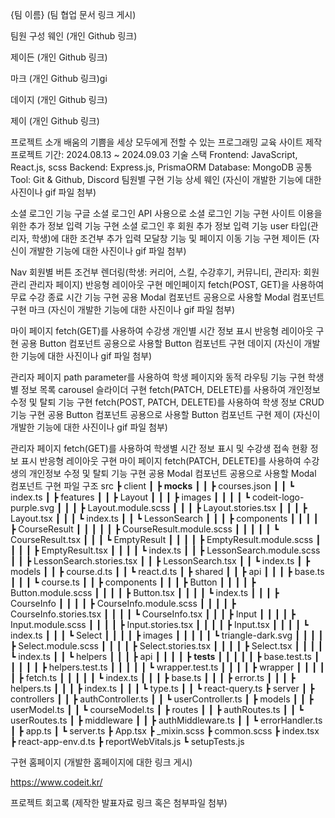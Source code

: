 {팀 이름}
(팀 협업 문서 링크 게시)

팀원 구성
웨인 (개인 Github 링크)

제이든 (개인 Github 링크)

마크 (개인 Github 링크)gi

데이지 (개인 Github 링크)

제이 (개인 Github 링크)

프로젝트 소개
배움의 기쁨을 세상 모두에게 전할 수 있는 프로그래밍 교육 사이트 제작
프로젝트 기간: 2024.08.13 ~ 2024.09.03
기술 스택
Frontend: JavaScript, React.js, scss
Backend: Express.js, PrismaORM
Database: MongoDB
공통 Tool: Git & Github, Discord
팀원별 구현 기능 상세
웨인
(자신이 개발한 기능에 대한 사진이나 gif 파일 첨부)

소셜 로그인 기능
구글 소셜 로그인 API 사용으로 소셜 로그인 기능 구현
사이트 이용을 위한 추가 정보 입력 기능 구현
소셜 로그인 후 회원 추가 정보 입력 기능
user 타입(관리자, 학생)에 대한 조건부 추가 입력 모달창 기능 및 페이지 이동 기능 구현
제이든
(자신이 개발한 기능에 대한 사진이나 gif 파일 첨부)

Nav
회원별 버튼 조건부 렌더링(학생: 커리어, 스킬, 수강후기, 커뮤니티, 관리자: 회원 관리 관리자 페이지)
반응형 레이아웃 구현
메인페이지
fetch(POST, GET)을 사용하여 무료 수강 종료 시간 기능 구현
공용 Modal 컴포넌트
공용으로 사용할 Modal 컴포넌트 구현
마크
(자신이 개발한 기능에 대한 사진이나 gif 파일 첨부)

마이 페이지
fetch(GET)를 사용하여 수강생 개인별 시간 정보 표시
반응형 레이아웃 구현
공용 Button 컴포넌트
공용으로 사용할 Button 컴포넌트 구현
데이지
(자신이 개발한 기능에 대한 사진이나 gif 파일 첨부)

관리자 페이지
path parameter를 사용하여 학생 페이지와 동적 라우팅 기능 구현
학생별 정보 목록 carousel 슬라이더 구현
fetch(PATCH, DELETE)를 사용하여 개인정보 수정 및 탈퇴 기능 구현
fetch(POST, PATCH, DELETE)를 사용하여 학생 정보 CRUD 기능 구현
공용 Button 컴포넌트
공용으로 사용할 Button 컴포넌트 구현
제이
(자신이 개발한 기능에 대한 사진이나 gif 파일 첨부)

관리자 페이지
fetch(GET)를 사용하여 학생별 시간 정보 표시 및 수강생 접속 현황 정보 표시
반응형 레이아웃 구현
마이 페이지
fetch(PATCH, DELETE)를 사용하여 수강생의 개인정보 수정 및 탈퇴 기능 구현
공용 Modal 컴포넌트
공용으로 사용할 Modal 컴포넌트 구현
파일 구조
src
┣ client
┃ ┣ **mocks**
┃ ┃ ┣ courses.json
┃ ┃ ┗ index.ts
┃ ┣ features
┃ ┃ ┣ Layout
┃ ┃ ┃ ┣ images
┃ ┃ ┃ ┃ ┗ codeit-logo-purple.svg
┃ ┃ ┃ ┣ Layout.module.scss
┃ ┃ ┃ ┣ Layout.stories.tsx
┃ ┃ ┃ ┣ Layout.tsx
┃ ┃ ┃ ┗ index.ts
┃ ┃ ┗ LessonSearch
┃ ┃ ┃ ┣ components
┃ ┃ ┃ ┃ ┣ CourseResult
┃ ┃ ┃ ┃ ┃ ┣ CourseResult.module.scss
┃ ┃ ┃ ┃ ┃ ┗ CourseResult.tsx
┃ ┃ ┃ ┗ EmptyResult
┃ ┃ ┃ ┃ ┣ EmptyResult.module.scss
┃ ┃ ┃ ┃ ┣ EmptyResult.tsx
┃ ┃ ┃ ┃ ┗ index.ts
┃ ┃ ┣ LessonSearch.module.scss
┃ ┃ ┣ LessonSearch.stories.tsx
┃ ┃ ┣ LessonSearch.tsx
┃ ┃ ┗ index.ts
┃ ┣ models
┃ ┃ ┣ course.d.ts
┃ ┃ ┗ react.d.ts
┃ ┣ shared
┃ ┃ ┣ api
┃ ┃ ┃ ┣ base.ts
┃ ┃ ┃ ┗ course.ts
┃ ┃ ┣ components
┃ ┃ ┃ ┣ Button
┃ ┃ ┃ ┃ ┣ Button.module.scss
┃ ┃ ┃ ┃ ┣ Button.tsx
┃ ┃ ┃ ┃ ┗ index.ts
┃ ┃ ┃ ┣ CourseInfo
┃ ┃ ┃ ┃ ┣ CourseInfo.module.scss
┃ ┃ ┃ ┃ ┣ CourseInfo.stories.tsx
┃ ┃ ┃ ┃ ┗ CourseInfo.tsx
┃ ┃ ┃ ┣ Input
┃ ┃ ┃ ┃ ┣ Input.module.scss
┃ ┃ ┃ ┃ ┣ Input.stories.tsx
┃ ┃ ┃ ┃ ┣ Input.tsx
┃ ┃ ┃ ┃ ┗ index.ts
┃ ┃ ┃ ┗ Select
┃ ┃ ┃ ┃ ┣ images
┃ ┃ ┃ ┃ ┃ ┗ triangle-dark.svg
┃ ┃ ┃ ┃ ┣ Select.module.scss
┃ ┃ ┃ ┃ ┣ Select.stories.tsx
┃ ┃ ┃ ┃ ┣ Select.tsx
┃ ┃ ┃ ┃ ┗ index.ts
┃ ┃ ┗ helpers
┃ ┃ ┃ ┣ api
┃ ┃ ┃ ┃ ┣ **tests**
┃ ┃ ┃ ┃ ┃ ┣ base.test.ts
┃ ┃ ┃ ┃ ┃ ┣ helpers.test.ts
┃ ┃ ┃ ┃ ┃ ┗ wrapper.test.ts
┃ ┃ ┃ ┃ ┣ wrapper
┃ ┃ ┃ ┃ ┃ ┣ fetch.ts
┃ ┃ ┃ ┃ ┃ ┗ index.ts
┃ ┃ ┃ ┣ base.ts
┃ ┃ ┃ ┣ error.ts
┃ ┃ ┃ ┣ helpers.ts
┃ ┃ ┃ ┣ index.ts
┃ ┃ ┃ ┗ type.ts
┃ ┃ ┗ react-query.ts
┣ server
┃ ┣ controllers
┃ ┃ ┣ authController.ts
┃ ┃ ┗ userController.ts
┃ ┣ models
┃ ┃ ┣ userModel.ts
┃ ┃ ┗ courseModel.ts
┃ ┣ routes
┃ ┃ ┣ authRoutes.ts
┃ ┃ ┗ userRoutes.ts
┃ ┣ middleware
┃ ┃ ┣ authMiddleware.ts
┃ ┃ ┗ errorHandler.ts
┃ ┣ app.ts
┃ ┗ server.ts
┣ App.tsx
┣ \_mixin.scss
┣ common.scss
┣ index.tsx
┣ react-app-env.d.ts
┣ reportWebVitals.js
┗ setupTests.js

구현 홈페이지
(개발한 홈페이지에 대한 링크 게시)

https://www.codeit.kr/

프로젝트 회고록
(제작한 발표자료 링크 혹은 첨부파일 첨부)
